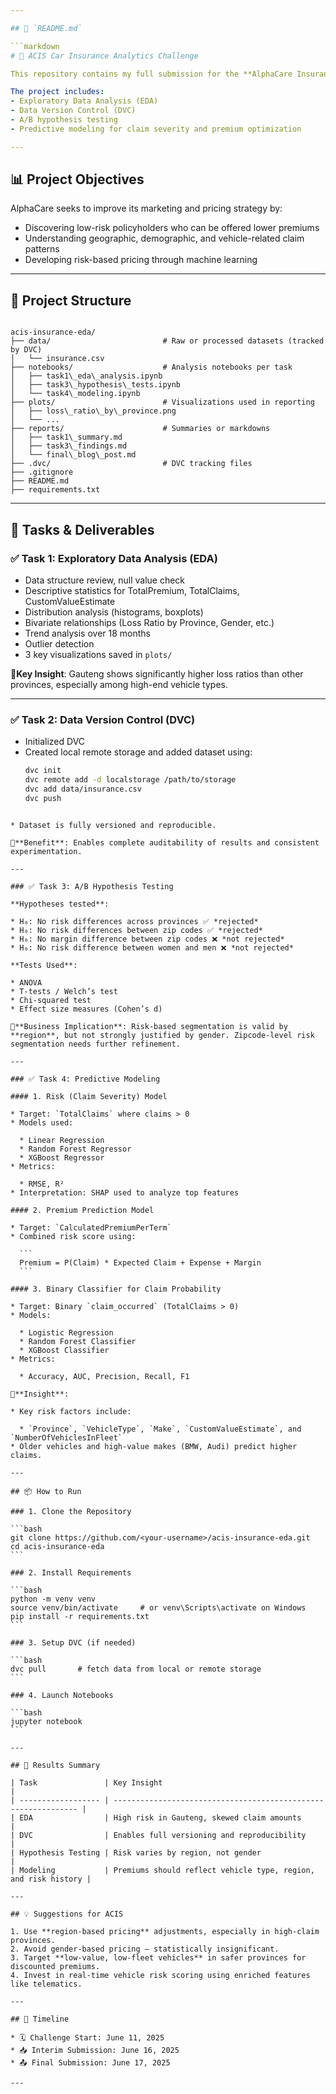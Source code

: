 ```yaml
---

## 📄 `README.md`

```markdown
# 🚗 ACIS Car Insurance Analytics Challenge

This repository contains my full submission for the **AlphaCare Insurance Solutions (ACIS)** Insurance Analytics Challenge (June 2025), focused on car insurance planning and marketing in South Africa. 

The project includes:
- Exploratory Data Analysis (EDA)
- Data Version Control (DVC)
- A/B hypothesis testing
- Predictive modeling for claim severity and premium optimization

---
```


## 📊 Project Objectives

AlphaCare seeks to improve its marketing and pricing strategy by:
- Discovering low-risk policyholders who can be offered lower premiums
- Understanding geographic, demographic, and vehicle-related claim patterns
- Developing risk-based pricing through machine learning

---

## 🧱 Project Structure

```

acis-insurance-eda/
├── data/                         # Raw or processed datasets (tracked by DVC)
│   └── insurance.csv
├── notebooks/                    # Analysis notebooks per task
│   ├── task1\_eda\_analysis.ipynb
│   ├── task3\_hypothesis\_tests.ipynb
│   └── task4\_modeling.ipynb
├── plots/                        # Visualizations used in reporting
│   ├── loss\_ratio\_by\_province.png
│   └── ...
├── reports/                      # Summaries or markdowns
│   ├── task1\_summary.md
│   ├── task3\_findings.md
│   └── final\_blog\_post.md
├── .dvc/                         # DVC tracking files
├── .gitignore
├── README.md
├── requirements.txt

````

---

## 🧠 Tasks & Deliverables

### ✅ Task 1: Exploratory Data Analysis (EDA)

- Data structure review, null value check
- Descriptive statistics for TotalPremium, TotalClaims, CustomValueEstimate
- Distribution analysis (histograms, boxplots)
- Bivariate relationships (Loss Ratio by Province, Gender, etc.)
- Trend analysis over 18 months
- Outlier detection
- 3 key visualizations saved in `plots/`

📍**Key Insight**: Gauteng shows significantly higher loss ratios than other provinces, especially among high-end vehicle types.

---

### ✅ Task 2: Data Version Control (DVC)

- Initialized DVC
- Created local remote storage and added dataset using:
  ```bash
  dvc init
  dvc remote add -d localstorage /path/to/storage
  dvc add data/insurance.csv
  dvc push
````

* Dataset is fully versioned and reproducible.

📍**Benefit**: Enables complete auditability of results and consistent experimentation.

---

### ✅ Task 3: A/B Hypothesis Testing

**Hypotheses tested**:

* H₀: No risk differences across provinces ✅ *rejected*
* H₀: No risk differences between zip codes ✅ *rejected*
* H₀: No margin difference between zip codes ❌ *not rejected*
* H₀: No risk difference between women and men ❌ *not rejected*

**Tests Used**:

* ANOVA
* T-tests / Welch’s test
* Chi-squared test
* Effect size measures (Cohen’s d)

📍**Business Implication**: Risk-based segmentation is valid by **region**, but not strongly justified by gender. Zipcode-level risk segmentation needs further refinement.

---

### ✅ Task 4: Predictive Modeling

#### 1. Risk (Claim Severity) Model

* Target: `TotalClaims` where claims > 0
* Models used:

  * Linear Regression
  * Random Forest Regressor
  * XGBoost Regressor
* Metrics:

  * RMSE, R²
* Interpretation: SHAP used to analyze top features

#### 2. Premium Prediction Model

* Target: `CalculatedPremiumPerTerm`
* Combined risk score using:

  ```
  Premium = P(Claim) * Expected Claim + Expense + Margin
  ```

#### 3. Binary Classifier for Claim Probability

* Target: Binary `claim_occurred` (TotalClaims > 0)
* Models:

  * Logistic Regression
  * Random Forest Classifier
  * XGBoost Classifier
* Metrics:

  * Accuracy, AUC, Precision, Recall, F1

📍**Insight**:

* Key risk factors include:

  * `Province`, `VehicleType`, `Make`, `CustomValueEstimate`, and `NumberOfVehiclesInFleet`
* Older vehicles and high-value makes (BMW, Audi) predict higher claims.

---

## 📦 How to Run

### 1. Clone the Repository

```bash
git clone https://github.com/<your-username>/acis-insurance-eda.git
cd acis-insurance-eda
```

### 2. Install Requirements

```bash
python -m venv venv
source venv/bin/activate     # or venv\Scripts\activate on Windows
pip install -r requirements.txt
```

### 3. Setup DVC (if needed)

```bash
dvc pull       # fetch data from local or remote storage
```

### 4. Launch Notebooks

```bash
jupyter notebook
```

---

## 📌 Results Summary

| Task               | Key Insight                                                    |
| ------------------ | -------------------------------------------------------------- |
| EDA                | High risk in Gauteng, skewed claim amounts                     |
| DVC                | Enables full versioning and reproducibility                    |
| Hypothesis Testing | Risk varies by region, not gender                              |
| Modeling           | Premiums should reflect vehicle type, region, and risk history |

---

## 💡 Suggestions for ACIS

1. Use **region-based pricing** adjustments, especially in high-claim provinces.
2. Avoid gender-based pricing — statistically insignificant.
3. Target **low-value, low-fleet vehicles** in safer provinces for discounted premiums.
4. Invest in real-time vehicle risk scoring using enriched features like telematics.

---

## 📅 Timeline

* 🗓️ Challenge Start: June 11, 2025
* 📥 Interim Submission: June 16, 2025
* 📤 Final Submission: June 17, 2025

---

